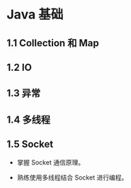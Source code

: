 # Java 基础 

## 1.1 Collection 和 Map

## 1.2 IO

## 1.3 异常



## 1.4 多线程

## 1.5 Socket

- 掌握 Socket 通信原理。

- 熟练使用多线程结合 Socket 进行编程。

